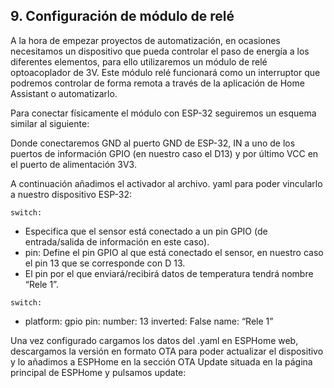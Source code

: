 ## 9. Configuración de módulo de relé ## 

A la hora de empezar proyectos de automatización, en ocasiones necesitamos un dispositivo
que pueda controlar el paso de energía a los diferentes elementos, para ello utilizaremos un
módulo de relé optoacoplador de 3V. Este módulo relé funcionará como un interruptor que
podremos controlar de forma remota a través de la aplicación de Home Assistant o
automatizarlo.

Para conectar físicamente el módulo con ESP-32 seguiremos un esquema similar al siguiente:

Donde conectaremos GND al puerto GND de ESP-32, IN a uno de los puertos de información
GPIO (en nuestro caso el D13) y por último VCC en el puerto de alimentación 3V3.

A continuación añadimos el activador al archivo. yaml para poder vincularlo a nuestro
dispositivo ESP-32:

```
switch:
```
- Especifica que el sensor está conectado a un pin GPIO (de
    entrada/salida de información en este caso).
- pin: Define el pin GPIO al que está conectado el sensor, en nuestro caso el
    pin 13 que se corresponde con D 13.
- El pin por el que enviará/recibirá datos de temperatura tendrá
    nombre “Rele 1”.

```
switch:
```
- platform: gpio
pin:
number: 13
inverted: False
name: “Rele 1”


Una vez configurado cargamos los datos del .yaml en ESPHome web, descargamos la
versión en formato OTA para poder actualizar el dispositivo y lo añadimos a ESPHome en la
sección OTA Update situada en la página principal de ESPHome y pulsamos update: